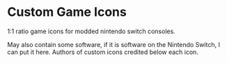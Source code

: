 # Custom Game Icons
1:1 ratio game icons for modded nintendo switch consoles.

May also contain some software, if it is software on the Nintendo Switch, I can put it here.
Authors of custom icons credited below each icon.
